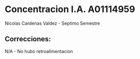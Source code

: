 # Concentracion I.A. A01114959
Nicolas Cardenas Valdez  - Septimo Semestre

## Correcciones:
N/A - No hubo retroalimentacion